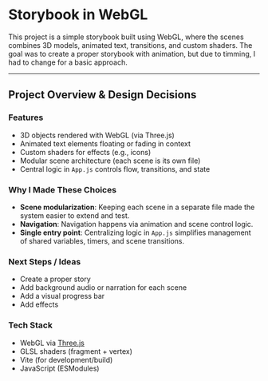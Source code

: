 # Storybook in WebGL

This project is a simple storybook built using WebGL, where the scenes combines 3D models, animated text, transitions, and custom shaders. 
The goal was to create a proper storybook with animation, but due to timming, I had to change for a basic approach.

---

## Project Overview & Design Decisions

### Features

- 3D objects rendered with WebGL (via Three.js)
- Animated text elements floating or fading in context
- Custom shaders for effects (e.g., icons)
- Modular scene architecture (each scene is its own file)
- Central logic in `App.js` controls flow, transitions, and state

### Why I Made These Choices

- **Scene modularization**: Keeping each scene in a separate file made the system easier to extend and test.
- **Navigation**: Navigation happens via animation and scene control logic.
- **Single entry point**: Centralizing logic in `App.js` simplifies management of shared variables, timers, and scene transitions.

### Next Steps / Ideas
- Create a proper story
- Add background audio or narration for each scene
- Add a visual progress bar
- Add effects

### Tech Stack

- WebGL via [Three.js](https://threejs.org/)
- GLSL shaders (fragment + vertex)
- Vite (for development/build)
- JavaScript (ESModules)
